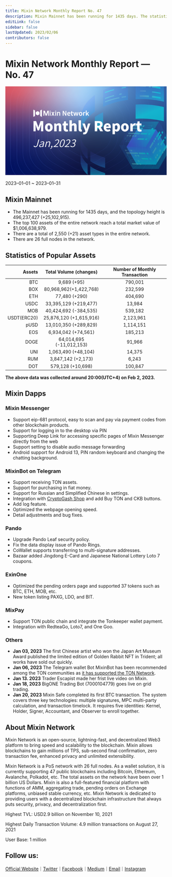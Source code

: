 ```yaml
---
title: Mixin Network Monthly Report No. 47
description: Mixin Mainnet has been running for 1435 days. The statistics of popular assets are listed. Ecosystem development, with MVM Bridge, Pando, Mixpay, Quill and other news and events are listed.
editLink: false
sidebar: false
lastUpdated: 2023/02/06
contributors: false
---
```

# Mixin Network Monthly Report — No. 47

![monthly-report](./monthly-47.png)

2023–01–01 ~ 2023–01–31

## Mixin Mainnet
- The Mainnet has been running for 1435 days, and the topology height is 496,237,427 (+25,102,915).
- The top 100 assets of the entire network reach a total market value of $1,006,638,979.
- There are a total of 2,550 (+21) asset types in the entire network.
- There are 26 full nodes in the network.

## Statistics of Popular Assets

| Assets     | Total Volume (changes) | Number of Monthly Transaction |
|----------:|:----------------------:|:---------:|
| BTC        | 9,689 (+95)                  |	790,001 | 
| BOX	       | 80,968,962(+1,422,768)	             | 232,599   |
| ETH      	 | 77,480 (+290)             	| 404,690   |
| USDC       | 33,395,129 (+219,477)	            | 13,984    |
| MOB        | 40,424,692 (-384,535)             |	539,182   |
| USDT(ERC20)| 25,876,120 (+1,615,916)           	| 2,123,961 |
| pUSD	     | 13,010,350 (+289,829)	            | 1,114,151 |
| EOS        | 6,934,042 (+74,561)            	| 185,213   |
| DOGE	     | 64,014,695 (-11,012,153)                | 91,966    |
| UNI	     | 1,063,490 (+48,104)	            | 14,375   |
| RUM        | 3,847,142 (+2,173)	            | 6,243   |
| DOT        | 579,128 (+10,698)            	| 100,847    |
 **The above data was collected around 20:00(UTC+4) on Feb 2, 2023.**

## Mixin Dapps

### Mixin Messenger
- Support eip-681 protocol, easy to scan and pay via payment codes from other blockchain products.
- Support for logging in to the desktop via PIN
- Supporting Deep Link for accessing specific pages of Mixin Messenger directly from the web
- Support setting to disable audio message forwarding
- Android support for Android 13, PIN random keyboard and changing the chatting background.

### MixinBot on Telegram
- Support receiving TON assets.
- Support for purchasing in fiat money.
- Support for Russian and Simplified Chinese in settings.
- Integration with [CryptoGash Shop](https://cryptogas.shop) and add Buy TON and CKB buttons.
- Add log feature.
- Optimized the webpage opening speed.
- Detail adjustments and bug fixes.

### Pando
- Upgrade Pando Leaf security policy.
- Fix the data display issue of Pando Rings.
- CoWallet supports transferring to multi-signature addresses.
- Bazaar added Jingdong E-Card and Japanese National Lottery Loto 7 coupons.

### ExinOne
- Optimized the pending orders page and supported 37 tokens such as BTC, ETH, MOB, etc.
- New token listing PAXG, LDO, and BIT.

### MixPay
- Support TON public chain and integrate the Tonkeeper wallet payment.
- Integration with RedteaGo, Loto7, and One Goo.

### Others
- **Jan 03, 2023** The first Chinese artist who won the Japan Art Museum Award published the limited edition of Golden Rabbit NFT in Trident; all works have sold out quickly.
- **Jan 06, 2023** The Telegram wallet Bot MixinBot has been recommended among the TON communities as [it has supported the TON Network](https://t.me/toncoin/709).
- **Jan 13. 2023** Trader Escapist made her frist live video on Mixin.
- **Jan 18, 2023** BigONE Trading Bot (7000104779) goes live on grid trading.
- **Jan 20, 2023** Mixin Safe completed its first BTC transaction. The system covers three key technologies: multiple signatures, MPC multi-party calculation, and transaction timelock. It requires five identities: Kernel, Holder, Signer, Accountant, and Observer to enroll together.

## About Mixin Network

Mixin Network is an open-source, lightning-fast, and decentralized Web3 platform to bring speed and scalability to the blockchain. Mixin allows blockchains to gain millions of TPS, sub-second final confirmation, zero transaction fee, enhanced privacy and unlimited extensibility.

Mixin Network is a PoS network with 26 full nodes. As a wallet solution, it is currently supporting 47 public blockchains including Bitcoin, Ethereum, Avalanche, Polkadot, etc. The total assets on the network have been over 1 billion US Dollars. Mixin is also a full-featured financial platform with functions of AMM, aggregating trade, pending orders on Exchange platforms, unbiased stable currency, etc. Mixin Network is dedicated to providing users with a decentralized blockchain infrastructure that always puts security, privacy, and decentralization first.

Highest TVL: USD2.9 billion on November 10, 2021

Highest Daily Transaction Volume: 4.9 million transactions on August 27, 2021

User Base: 1 million

## Follow us:

[Official Website](https://mixin.one/)｜[Twitter](https://twitter.com/Mixin_Network)｜[Facebook](https://www.facebook.com/MixinNetwork)｜[Medium](https://medium.com/mixinnetwork)｜[Email](contact@mixin.one)｜[Instagram](https://instagram.com/mixinnetwork)